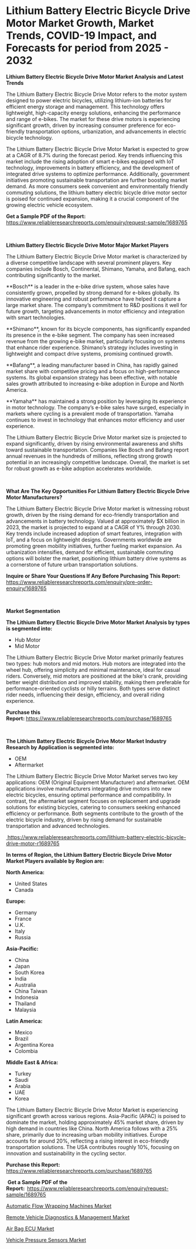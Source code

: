 <p><h1>Lithium Battery Electric Bicycle Drive Motor Market Growth, Market Trends, COVID-19 Impact, and Forecasts for period from 2025 - 2032</h1></p><p><strong>Lithium Battery Electric Bicycle Drive Motor Market Analysis and Latest Trends</strong></p>
<p><p>The Lithium Battery Electric Bicycle Drive Motor refers to the motor system designed to power electric bicycles, utilizing lithium-ion batteries for efficient energy storage and management. This technology offers lightweight, high-capacity energy solutions, enhancing the performance and range of e-bikes. The market for these drive motors is experiencing significant growth, driven by increasing consumer preference for eco-friendly transportation options, urbanization, and advancements in electric bicycle technology.</p><p>The Lithium Battery Electric Bicycle Drive Motor Market is expected to grow at a CAGR of 8.7% during the forecast period. Key trends influencing this market include the rising adoption of smart e-bikes equipped with IoT technology, improvements in battery efficiency, and the development of integrated drive systems to optimize performance. Additionally, government initiatives promoting sustainable transportation are further boosting market demand. As more consumers seek convenient and environmentally friendly commuting solutions, the lithium battery electric bicycle drive motor sector is poised for continued expansion, making it a crucial component of the growing electric vehicle ecosystem.</p></p>
<p><strong>Get a Sample PDF of the Report:&nbsp;</strong> <a href="https://www.reliableresearchreports.com/enquiry/request-sample/1689765?utm_campaign=102&utm_medium=2&utm_source=Github&utm_content=ia&utm_term=07012025&utm_id=lithium-battery-electric-bicycle-drive-motor">https://www.reliableresearchreports.com/enquiry/request-sample/1689765</a></p>
<p>&nbsp;</p>
<p><strong>Lithium Battery Electric Bicycle Drive Motor Major Market Players</strong></p>
<p><p>The Lithium Battery Electric Bicycle Drive Motor market is characterized by a diverse competitive landscape with several prominent players. Key companies include Bosch, Continental, Shimano, Yamaha, and Bafang, each contributing significantly to the market.</p><p>**Bosch** is a leader in the e-bike drive system, whose sales have consistently grown, propelled by strong demand for e-bikes globally. Its innovative engineering and robust performance have helped it capture a large market share. The company’s commitment to R&D positions it well for future growth, targeting advancements in motor efficiency and integration with smart technologies.</p><p>**Shimano**, known for its bicycle components, has significantly expanded its presence in the e-bike segment. The company has seen increased revenue from the growing e-bike market, particularly focusing on systems that enhance rider experience. Shimano’s strategy includes investing in lightweight and compact drive systems, promising continued growth.</p><p>**Bafang**, a leading manufacturer based in China, has rapidly gained market share with competitive pricing and a focus on high-performance systems. Its global expansion strategy has been effective, with notable sales growth attributed to increasing e-bike adoption in Europe and North America.</p><p>**Yamaha** has maintained a strong position by leveraging its experience in motor technology. The company’s e-bike sales have surged, especially in markets where cycling is a prevalent mode of transportation. Yamaha continues to invest in technology that enhances motor efficiency and user experience.</p><p>The Lithium Battery Electric Bicycle Drive Motor market size is projected to expand significantly, driven by rising environmental awareness and shifts toward sustainable transportation. Companies like Bosch and Bafang report annual revenues in the hundreds of millions, reflecting strong growth potential in an increasingly competitive landscape. Overall, the market is set for robust growth as e-bike adoption accelerates worldwide.</p></p>
<p>&nbsp;</p>
<p><strong>What Are The Key Opportunities For Lithium Battery Electric Bicycle Drive Motor Manufacturers?</strong></p>
<p><p>The Lithium Battery Electric Bicycle Drive Motor market is witnessing robust growth, driven by the rising demand for eco-friendly transportation and advancements in battery technology. Valued at approximately $X billion in 2023, the market is projected to expand at a CAGR of Y% through 2030. Key trends include increased adoption of smart features, integration with IoT, and a focus on lightweight designs. Governments worldwide are promoting green mobility initiatives, further fueling market expansion. As urbanization intensifies, demand for efficient, sustainable commuting options will bolster the market, positioning lithium battery drive systems as a cornerstone of future urban transportation solutions.</p></p>
<p><strong>Inquire or Share Your Questions If Any Before Purchasing This Report:</strong> <a href="https://www.reliableresearchreports.com/enquiry/pre-order-enquiry/1689765?utm_campaign=102&utm_medium=2&utm_source=Github&utm_content=ia&utm_term=07012025&utm_id=lithium-battery-electric-bicycle-drive-motor">https://www.reliableresearchreports.com/enquiry/pre-order-enquiry/1689765</a></p>
<p>&nbsp;</p>
<p><strong>Market Segmentation</strong></p>
<p><strong>The Lithium Battery Electric Bicycle Drive Motor Market Analysis by types is segmented into:</strong></p>
<p><ul><li>Hub Motor</li><li>Mid Motor</li></ul></p>
<p><p>The Lithium Battery Electric Bicycle Drive Motor market primarily features two types: hub motors and mid motors. Hub motors are integrated into the wheel hub, offering simplicity and minimal maintenance, ideal for casual riders. Conversely, mid motors are positioned at the bike's crank, providing better weight distribution and improved stability, making them preferable for performance-oriented cyclists or hilly terrains. Both types serve distinct rider needs, influencing their design, efficiency, and overall riding experience.</p></p>
<p><strong>Purchase this Report:&nbsp;</strong><a href="https://www.reliableresearchreports.com/purchase/1689765?utm_campaign=102&utm_medium=2&utm_source=Github&utm_content=ia&utm_term=07012025&utm_id=lithium-battery-electric-bicycle-drive-motor">https://www.reliableresearchreports.com/purchase/1689765</a></p>
<p>&nbsp;</p>
<p><strong>The Lithium Battery Electric Bicycle Drive Motor Market Industry Research by Application is segmented into:</strong></p>
<p><ul><li>OEM</li><li>Aftermarket</li></ul></p>
<p><p>The Lithium Battery Electric Bicycle Drive Motor Market serves two key applications: OEM (Original Equipment Manufacturer) and aftermarket. OEM applications involve manufacturers integrating drive motors into new electric bicycles, ensuring optimal performance and compatibility. In contrast, the aftermarket segment focuses on replacement and upgrade solutions for existing bicycles, catering to consumers seeking enhanced efficiency or performance. Both segments contribute to the growth of the electric bicycle industry, driven by rising demand for sustainable transportation and advanced technologies.</p></p>
<p><a href="https://www.reliableresearchreports.com/lithium-battery-electric-bicycle-drive-motor-r1689765?utm_campaign=102&utm_medium=2&utm_source=Github&utm_content=ia&utm_term=07012025&utm_id=lithium-battery-electric-bicycle-drive-motor">&nbsp;https://www.reliableresearchreports.com/lithium-battery-electric-bicycle-drive-motor-r1689765</a></p>
<p><strong>In terms of Region, the Lithium Battery Electric Bicycle Drive Motor Market Players available by Region are:</strong></p>
<p>
    <p> <strong> North America: </strong>
        <ul>
            <li>United States</li>
            <li>Canada</li>
        </ul>
        </p> 
    <p> <strong> Europe: </strong>
        <ul>
            <li>Germany</li>
            <li>France</li>
            <li>U.K.</li>
            <li>Italy</li>
            <li>Russia</li>
        </ul>
        </p> 
    <p> <strong> Asia-Pacific: </strong>
        <ul>
            <li>China</li>
            <li>Japan</li>
            <li>South Korea</li>
            <li>India</li>
            <li>Australia</li>
            <li>China Taiwan</li>
            <li>Indonesia</li>
            <li>Thailand</li>
            <li>Malaysia</li>
        </ul>
        </p> 
    <p> <strong> Latin America: </strong>
        <ul>
            <li>Mexico</li>
            <li>Brazil</li>
            <li>Argentina Korea</li>
            <li>Colombia</li>
        </ul>
        </p> 
    <p> <strong> Middle East & Africa: </strong>
        <ul>
            <li>Turkey</li>
            <li>Saudi</li>
            <li>Arabia</li>
            <li>UAE</li>
            <li>Korea</li>
        </ul>
    </p>
    </p>
<p><p>The Lithium Battery Electric Bicycle Drive Motor Market is experiencing significant growth across various regions. Asia-Pacific (APAC) is poised to dominate the market, holding approximately 45% market share, driven by high demand in countries like China. North America follows with a 25% share, primarily due to increasing urban mobility initiatives. Europe accounts for around 20%, reflecting a rising interest in eco-friendly transportation solutions. The USA contributes roughly 10%, focusing on innovation and sustainability in the cycling sector.</p></p>
<p><strong>Purchase this Report: </strong><a href="https://www.reliableresearchreports.com/purchase/1689765?utm_campaign=102&utm_medium=2&utm_source=Github&utm_content=ia&utm_term=07012025&utm_id=lithium-battery-electric-bicycle-drive-motor">https://www.reliableresearchreports.com/purchase/1689765</a></p>
<p>&nbsp;<strong>Get a Sample PDF of the Report:&nbsp;&nbsp;</strong><a href="https://www.reliableresearchreports.com/enquiry/request-sample/1689765?utm_campaign=102&utm_medium=2&utm_source=Github&utm_content=ia&utm_term=07012025&utm_id=lithium-battery-electric-bicycle-drive-motor">https://www.reliableresearchreports.com/enquiry/request-sample/1689765</a></p>
<p><strong></strong></p>
<p><p><a href="https://github.com/FlorianWolf90/Market-Research-Report-List-1/blob/main/automatic-flow-wrapping-machines-market.md?utm_campaign=102&utm_medium=2&utm_source=Github&utm_content=ia&utm_term=07012025&utm_id=lithium-battery-electric-bicycle-drive-motor">Automatic Flow Wrapping Machines Market</a></p><p><a href="https://github.com/pearlinewhite4692/Market-Research-Report-List-1/blob/main/remote-vehicle-diagnostics-management-market.md?utm_campaign=102&utm_medium=2&utm_source=Github&utm_content=ia&utm_term=07012025&utm_id=lithium-battery-electric-bicycle-drive-motor">Remote Vehicle Diagnostics & Management Market</a></p><p><a href="https://github.com/hillsmyung726/Market-Research-Report-List-1/blob/main/air-bag-ecu-market.md?utm_campaign=102&utm_medium=2&utm_source=Github&utm_content=ia&utm_term=07012025&utm_id=lithium-battery-electric-bicycle-drive-motor">Air Bag ECU Market</a></p><p><a href="https://github.com/NargisHussain75/Market-Research-Report-List-1/blob/main/vehicle-pressure-sensors-market.md?utm_campaign=102&utm_medium=2&utm_source=Github&utm_content=ia&utm_term=07012025&utm_id=lithium-battery-electric-bicycle-drive-motor">Vehicle Pressure Sensors Market</a></p></p>